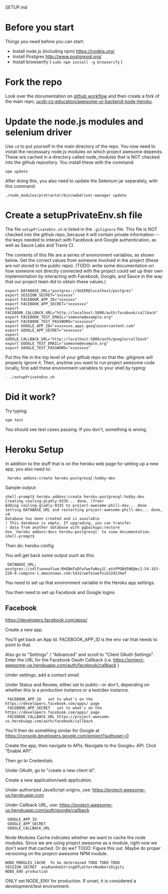 SETUP.md

# Before you start

Things you need before you can start:

* Install node.js (including npm) https://nodejs.org/
* Install Postgres  http://www.postgresql.org/
* Install browserify ( `sudo npm install -g browserify` )

# Fork the repo

Look over the documentation on [github workflow](/DOCS/GithubWorkflow.md) and then create a fork of the main repo, [ucsb-cs-education/awesome-ui-backend-node-heroku](https://github.com/ucsb-cs-education/awesome-ui-backend-node-heroku).

# Update the node.js modules and selenium driver

Use `cd` to put yourself in the main directory of the repo. You now need to install the necesssary node.js modules on which project awesome depends.  These are cached in a directory called node_modules that is NOT checked into the github repository.   You install these with the command:

```
npm update
```

After doing this, you also need to update the Selenium jar separately, with this command:

```
./node_modules/protractor/bin/webdriver-manager update 
```

# Create a setupPrivateEnv.sh file

The file `setupPrivateEnv.sh` is listed in the `.gitignore` file.    This file is NOT checked into the github repo, because it will contain private information---the keys needed to interact with Facebook and Google authentication, as well as Sauce Labs and Travis CI.

The contents of this file are a series of environment variables, as shown below.  Get the correct values from someone involved in the project (these are not stored in the public repo).  (TODO: write some documentation on how someone not directly connected with the project could set up their own implementation by interacting with Facebook, Google, and Sauce in the way that our project team did to obtain these values.)

```
export DATABASE_URL="postgres://$USER@localhost/postgres"
export SESSION_SECRET="xxxxxxx"
export FACEBOOK_APP_ID="xxxxxxx"
export FACEBOOK_APP_SECRET="xxxxxxxx"
export FACEBOOK_CALLBACK_URL="http://localhost:5000/auth/facebook/callback"
export FACEBOOK_TEST_EMAIL="someone@example.org"
export FACEBOOK_TEST_PASSWORD="xxxxxxxx"
export GOOGLE_APP_ID="xxxxxxxx.apps.googleusercontent.com"
export GOOGLE_APP_SECRET="xxxxxxxx"
export GOOGLE_CALLBACK_URL="http://localhost:5000/auth/google/callback"
export GOOGLE_TEST_EMAIL="someone@example.org"
export GOOGLE_TEST_PASSWORD="xxxxxxxx"
```

Put this file in the top level of your github repo so that the .gitignore will properly ignore it.  Then, anytime you want to run project awesome code locally, first add these environment variables to your shell by typing:

```
. ./setupPrivateEnv.sh
```

# Did it work?

Try typing:

```
npm test
```

You should see test cases passing.  If you don't, something is wrong.


# Heroku Setup

In addition to the stuff that is on the heroku web page for setting up a new app, you also need to:

```
 heroku addons:create heroku-postgresql:hobby-dev
```

Sample output: 
 ``` 
shell-prompt$ heroku addons:create heroku-postgresql:hobby-dev
Creating cooling-gladly-9335... done, (free)
Adding cooling-gladly-9335 to project-awesome-phill-dev... done
Setting DATABASE_URL and restarting project-awesome-phill-dev... done, v4
Database has been created and is available
 ! This database is empty. If upgrading, you can transfer
 ! data from another database with pgbackups:restore
Use `heroku addons:docs heroku-postgresql` to view documentation.
shell-prompt$
```

Then do:  heroku config

You will get back some output such as this:

```
 DATABASE_URL: postgres://sdlfiwneofiwe:RHGBmTuDFwfwefwNsy1C_eVzPPOBd5NE@ec2-54-163-228-0.compute-1.amazonaws.com:5432/wefoiwefoie324234wf
```

You need to set up that environment variable in the Heroku app settings.
 
You then need to set up Facebook and Google logins

## Facebook

https://developers.facebook.com/apps/

Create a new app.

You'll get back an App Id.   FACEBOOK_APP_ID  is the env var that needs to point to that.

Also go to "Settings" / "Advanced" and scroll to "Client OAuth Settings".  Enter the URL for the Facebook Oauth Callback (i.e. https://project-awesome-us.herokuapp.com/auth/facebook/callback )

Under settings, add a contact email.

Under Status and Review, either set to public--or don't, depending on whether this is a production instance or a test/dev instance.

```
 FACEBOOK_APP_ID   set to what's on the https://developers.facebook.com/apps/ page
 FACEBOOK_APP_SECRET   set to what's on the https://developers.facebook.com/apps/ page
 FACEBOOK_CALLBACK_URL https://project-awesome-us.herokuapp.com/auth/facebook/callback
```

You'll then do something similar for Google at https://console.developers.google.com/project?authuser=0

Create the app, then navigate to APIs.   Navigate to the Google+ API.  Click "Enable API".

Then go to Credentials.

Under OAuth, go to "create a new client id".

Create a new application/web application.

Under authorized JavaScript origins, use: https://project-awesome-us.herokuapp.com

Under Callback URL, use: https://project-awesome-us.herokuapp.com/auth/google/callback



```
 GOOGLE_APP_ID
 GOOGLE_APP_SECRET
 GOOGLE_CALLBACK_URL
```

Node Modules Cache indicates whether we want to cache the node modules.    Since we are using project awesome as a module, right now we don't want that cached.  Or do we?   TODO: Figure this out.  Maybe do proper versioning on the project-awesome NPM module. 
 
 
``` 
NODE_MODULES_CACHE  To be determined TODO TODO TODO
SESSION_SECRET  anyRandomStringOfLettersNumbersDigits
NODE_ENV production
```

ONLY set NODE_ENV for production. If unset, it is considered a development/test environment.
